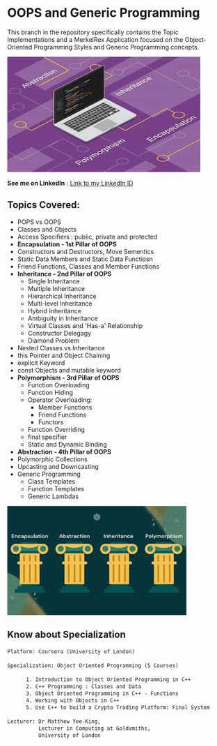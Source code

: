 # OOPS and Generic Programming
This branch in the repository specifically contains the Topic Implementations and a MerkelRex Application focused on the Object-Oriented Programming Styles and Generic Programming concepts. 

<img src="OOPS-Concepts.jpeg" alt="Object Oriented Programming Style">

__See me on LinkedIn__ : [Link to my LinkedIn ID](https://www.linkedin.com/in/khajanbhatt/)

## Topics Covered:
  - POPS vs OOPS
  - Classes and Objects
  - Access Specifiers : public, private and protected
  - __Encapsulation - 1st Pillar of OOPS__
  - Constructors and Destructors, Move Sementics
  - Static Data Members and Static Data Functiosn
  - Friend Functions, Classes and Member Functions
  - __Inheritance - 2nd Pillar of OOPS__
      - Single Inheritance
      - Multiple Inheritance
      - Hierarchical Inheritance
      - Multi-level Inheritance
      - Hybrid Inheritance
      - Ambiguity in Inheritance
      - Virtual Classes and 'Has-a' Relationship
      - Constructor Delegagy
      - Diamond Problem
  - Nested Classes vs Inheritance
  - this Pointer and Object Chaining
  - explicit Keyword
  - const Objects and mutable keyword
  - **Polymorphism - 3rd Pillar of OOPS**
      - Function Overloading
      - Function Hiding
      - Operator Overloading:
          - Member Functions
          - Friend Functions
          - Functors
      - Function Overriding
      - final specifier
      - Static and Dynamic Binding
  - **Abstraction - 4th Pillar of OOPS**
  - Polymorphic Collections
  - Upcasting and Downcasting
  - Generic Programming
      - Class Templates
      - Function Templates
      - Generic Lambdas

<img src="Four-pillars-of-Object-Oriented-Programming.png" alt="Pillars of OOPS" height="250">

## Know about Specialization
    Platform: Coursera (University of London)

    Specialization: Object Oriented Programming (5 Courses)

          1. Introduction to Object Oriented Programming in C++
          2. C++ Programming : Classes and Data
          3. Object Oriented Programming in C++ - Functions
          4. Working with Objects in C++
          5. Use C++ to build a Crypto Trading Platform: Final System

    Lecturer: Dr Matthew Yee-King,
              Lecturer in Computing at Goldsmiths, 
              University of London 

